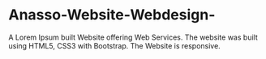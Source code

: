 # Anasso-Website-Webdesign-
A Lorem Ipsum built Website offering Web Services. 
The website was built using HTML5, CSS3 with Bootstrap.
The Website is responsive.

